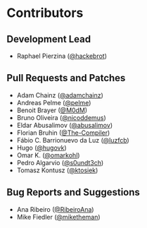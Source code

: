 Contributors
============

Development Lead
----------------

- Raphael Pierzina ([@hackebrot])

Pull Requests and Patches
-------------------------

- Adam Chainz ([@adamchainz])
- Andreas Pelme ([@pelme])
- Benoit Brayer ([@M0dM])
- Bruno Oliveira ([@nicoddemus])
- Eldar Abusalimov ([@abusalimov])
- Florian Bruhin ([@The-Compiler])
- Fábio C. Barrionuevo da Luz ([@luzfcb])
- Hugo ([@hugovk])
- Omar K. ([@omarkohl])
- Pedro Algarvio ([@s0undt3ch])
- Tomasz Kontusz ([@ktosiek])

Bug Reports and Suggestions
---------------------------

- Ana Ribeiro ([@RibeiroAna])
- Mike Fiedler ([@miketheman])

[@M0dM]: https://github.com/M0dM
[@RibeiroAna]: https://github.com/RibeiroAna
[@The-Compiler]: https://github.com/The-Compiler
[@abusalimov]: https://github.com/abusalimov
[@adamchainz]: https://github.com/adamchainz
[@hackebrot]: https://github.com/hackebrot
[@hugovk]: https://github.com/hugovk
[@ktosiek]: https://github.com/ktosiek
[@luzfcb]: https://github.com/luzfcb
[@miketheman]: https://github.com/miketheman
[@nicoddemus]: https://github.com/nicoddemus
[@omarkohl]: https://github.com/omarkohl
[@pelme]: https://github.com/pelme
[@s0undt3ch]: https://github.com/s0undt3ch
